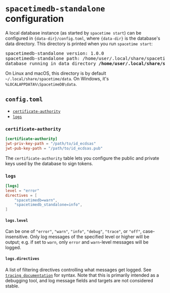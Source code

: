 # `spacetimedb-standalone` configuration

A local database instance (as started by `spacetime start`) can be configured in `{data-dir}/config.toml`, where `{data-dir}` is the database's data directory. This directory is printed when you run `spacetime start`:

<pre>spacetimedb-standalone version: 1.0.0
spacetimedb-standalone path: /home/user/.local/share/spacetime/bin/1.0.0/spacetimedb-standalone
database running in data directory <b>/home/user/.local/share/spacetime/data</b></pre>

On Linux and macOS, this directory is by default `~/.local/share/spacetime/data`. On Windows, it's `%LOCALAPPDATA%\SpacetimeDB\data`.

## `config.toml`

- [`certificate-authority`](#certificate-authority)
- [`logs`](#logs)

### `certificate-authority`

```toml
[certificate-authority]
jwt-priv-key-path = "/path/to/id_ecdsas"
jwt-pub-key-path = "/path/to/id_ecdsas.pub"
```

The `certificate-authority` table lets you configure the public and private keys used by the database to sign tokens.

### `logs`

```toml
[logs]
level = "error"
directives = [
    "spacetimedb=warn",
    "spacetimedb_standalone=info",
]
```

#### `logs.level`

Can be one of `"error"`, `"warn"`, `"info"`, `"debug"`, `"trace"`, or `"off"`, case-insensitive. Only log messages of the specified level or higher will be output; e.g. if set to `warn`, only `error` and `warn`-level messages will be logged.

#### `logs.directives`

A list of filtering directives controlling what messages get logged. See [`tracing documentation`](https://docs.rs/tracing-subscriber/0.3/tracing_subscriber/filter/struct.EnvFilter.html#directives) for syntax. Note that this is primarily intended as a debugging tool, and log message fields and targets are not considered stable.

